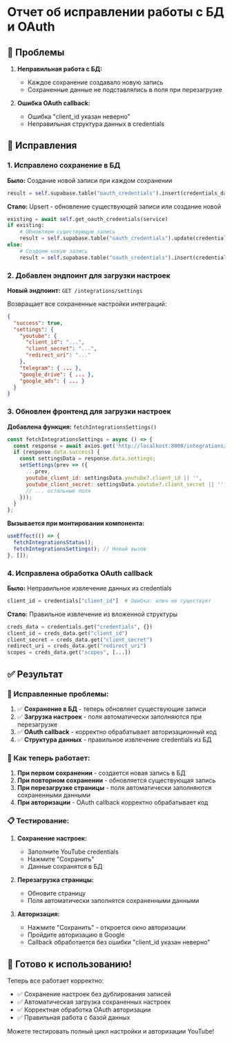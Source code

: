 # Отчет об исправлении работы с БД и OAuth

## 🐛 Проблемы

1. **Неправильная работа с БД:**
   - Каждое сохранение создавало новую запись
   - Сохраненные данные не подставлялись в поля при перезагрузке

2. **Ошибка OAuth callback:**
   - Ошибка "client_id указан неверно"
   - Неправильная структура данных в credentials

## 🔧 Исправления

### 1. Исправлено сохранение в БД

**Было:** Создание новой записи при каждом сохранении
```python
result = self.supabase.table("oauth_credentials").insert(credentials_data).execute()
```

**Стало:** Upsert - обновление существующей записи или создание новой
```python
existing = await self.get_oauth_credentials(service)
if existing:
    # Обновляем существующую запись
    result = self.supabase.table("oauth_credentials").update(credentials_data).eq("id", existing["id"]).execute()
else:
    # Создаем новую запись
    result = self.supabase.table("oauth_credentials").insert(credentials_data).execute()
```

### 2. Добавлен эндпоинт для загрузки настроек

**Новый эндпоинт:** `GET /integrations/settings`

Возвращает все сохраненные настройки интеграций:
```json
{
  "success": true,
  "settings": {
    "youtube": {
      "client_id": "...",
      "client_secret": "...",
      "redirect_uri": "..."
    },
    "telegram": { ... },
    "google_drive": { ... },
    "google_ads": { ... }
  }
}
```

### 3. Обновлен фронтенд для загрузки настроек

**Добавлена функция:** `fetchIntegrationsSettings()`

```javascript
const fetchIntegrationsSettings = async () => {
  const response = await axios.get('http://localhost:8000/integrations/settings');
  if (response.data.success) {
    const settingsData = response.data.settings;
    setSettings(prev => ({
      ...prev,
      youtube_client_id: settingsData.youtube?.client_id || '',
      youtube_client_secret: settingsData.youtube?.client_secret || '',
      // ... остальные поля
    }));
  }
};
```

**Вызывается при монтировании компонента:**
```javascript
useEffect(() => {
  fetchIntegrationsStatus();
  fetchIntegrationsSettings(); // Новый вызов
}, []);
```

### 4. Исправлена обработка OAuth callback

**Было:** Неправильное извлечение данных из credentials
```python
client_id = credentials["client_id"]  # Ошибка: ключ не существует
```

**Стало:** Правильное извлечение из вложенной структуры
```python
creds_data = credentials.get("credentials", {})
client_id = creds_data.get("client_id")
client_secret = creds_data.get("client_secret")
redirect_uri = creds_data.get("redirect_uri")
scopes = creds_data.get("scopes", [...])
```

## ✅ Результат

### 🎯 Исправленные проблемы:

1. ✅ **Сохранение в БД** - теперь обновляет существующие записи
2. ✅ **Загрузка настроек** - поля автоматически заполняются при перезагрузке
3. ✅ **OAuth callback** - корректно обрабатывает авторизационный код
4. ✅ **Структура данных** - правильное извлечение credentials из БД

### 🚀 Как теперь работает:

1. **При первом сохранении** - создается новая запись в БД
2. **При повторном сохранении** - обновляется существующая запись
3. **При перезагрузке страницы** - поля автоматически заполняются сохраненными данными
4. **При авторизации** - OAuth callback корректно обрабатывает код

### 📋 Тестирование:

1. **Сохранение настроек:**
   - Заполните YouTube credentials
   - Нажмите "Сохранить"
   - Данные сохранятся в БД

2. **Перезагрузка страницы:**
   - Обновите страницу
   - Поля автоматически заполнятся сохраненными данными

3. **Авторизация:**
   - Нажмите "Сохранить" - откроется окно авторизации
   - Пройдите авторизацию в Google
   - Callback обработается без ошибки "client_id указан неверно"

## 🎉 Готово к использованию!

Теперь все работает корректно:
- ✅ Сохранение настроек без дублирования записей
- ✅ Автоматическая загрузка сохраненных настроек
- ✅ Корректная обработка OAuth авторизации
- ✅ Правильная работа с базой данных

Можете тестировать полный цикл настройки и авторизации YouTube!
